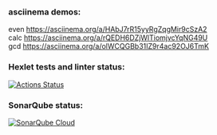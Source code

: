 
### asciinema demos:
even https://asciinema.org/a/HAbJ7rR15yyRgZqgMir9cSzA2  
calc https://asciinema.org/a/rQEDH6DZjWlTiomjvcYqNG49U  
gcd https://asciinema.org/a/olWCQGBb31IZ9r4ac92OJ6TmK  

### Hexlet tests and linter status:
[![Actions Status](https://github.com/sailorKenobi/backend-project-lvl1/actions/workflows/hexlet-check.yml/badge.svg)](https://github.com/sailorKenobi/backend-project-lvl1/actions)

### SonarQube status:
[![SonarQube Cloud](https://sonarcloud.io/images/project_badges/sonarcloud-light.svg)](https://sonarcloud.io/summary/new_code?id=sailorKenobi_backend-project-lvl1)